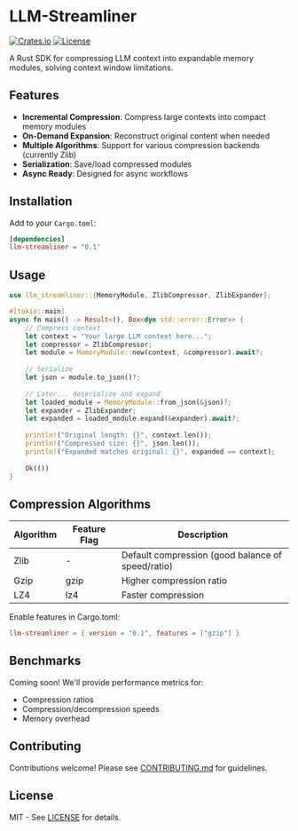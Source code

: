 # LLM-Streamliner

[![Crates.io](https://img.shields.io/crates/v/llm-streamliner)](https://crates.io/crates/llm-streamliner)
[![License](https://img.shields.io/badge/license-MIT-blue.svg)](LICENSE)

A Rust SDK for compressing LLM context into expandable memory modules, solving context window limitations.

## Features

- **Incremental Compression**: Compress large contexts into compact memory modules
- **On-Demand Expansion**: Reconstruct original content when needed
- **Multiple Algorithms**: Support for various compression backends (currently Zlib)
- **Serialization**: Save/load compressed modules
- **Async Ready**: Designed for async workflows

## Installation

Add to your `Cargo.toml`:
```toml
[dependencies]
llm-streamliner = "0.1"
```

## Usage

```rust
use llm_streamliner::{MemoryModule, ZlibCompressor, ZlibExpander};

#[tokio::main]
async fn main() -> Result<(), Box<dyn std::error::Error>> {
    // Compress context
    let context = "Your large LLM context here...";
    let compressor = ZlibCompressor;
    let module = MemoryModule::new(context, &compressor).await?;
    
    // Serialize
    let json = module.to_json()?;
    
    // Later... deserialize and expand
    let loaded_module = MemoryModule::from_json(&json)?;
    let expander = ZlibExpander;
    let expanded = loaded_module.expand(&expander).await?;
    
    println!("Original length: {}", context.len());
    println!("Compressed size: {}", json.len());
    println!("Expanded matches original: {}", expanded == context);
    
    Ok(())
}
```

## Compression Algorithms

| Algorithm | Feature Flag | Description |
|-----------|-------------|-------------|
| Zlib      | -           | Default compression (good balance of speed/ratio) |
| Gzip      | gzip        | Higher compression ratio |
| LZ4       | lz4         | Faster compression |

Enable features in Cargo.toml:
```toml
llm-streamliner = { version = "0.1", features = ["gzip"] }
```

## Benchmarks

Coming soon! We'll provide performance metrics for:
- Compression ratios
- Compression/decompression speeds
- Memory overhead

## Contributing

Contributions welcome! Please see [CONTRIBUTING.md](CONTRIBUTING.md) for guidelines.

## License

MIT - See [LICENSE](LICENSE) for details.